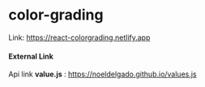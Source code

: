 # color-grading

Link: https://react-colorgrading.netlify.app

#### External Link

Api link **value.js** : https://noeldelgado.github.io/values.js
